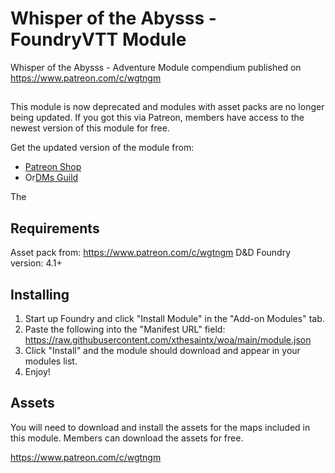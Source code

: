 # Whisper of the Abysss - FoundryVTT Module
Whisper of the Abysss - Adventure Module compendium published on https://www.patreon.com/c/wgtngm

##
This module is now deprecated and modules with asset packs are no longer being updated.
If you got this via Patreon, members have access to the newest version of this module for free.

Get the updated version of the module from:
* [Patreon Shop](https://www.patreon.com/wgtnGM/shop/whispers-of-abyss-foundry-module-864130?utm_medium=clipboard_copy&utm_source=copyLink&utm_campaign=productshare_creator&utm_content=join_link)
* Or[DMs Guild](https://www.dmsguild.com/product/510842/Whispers-of-the-Abyss--Foundry-Module)

The

## Requirements
Asset pack from:
https://www.patreon.com/c/wgtngm
D&D Foundry version: 4.1+

## Installing
1. Start up Foundry and click "Install Module" in the "Add-on Modules" tab.
2. Paste the following into the "Manifest URL" field: https://raw.githubusercontent.com/xthesaintx/woa/main/module.json
3. Click "Install" and the module should download and appear in your modules list.
4. Enjoy!

## Assets
You will need to download and install the assets for the maps included in this module.
Members can download the assets for free.

https://www.patreon.com/c/wgtngm

